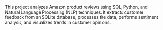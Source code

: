 This project analyzes Amazon product reviews using SQL, Python, and Natural Language Processing (NLP) techniques. It extracts customer feedback from an SQLite database, processes the data, performs sentiment analysis, and visualizes trends in customer opinions.
